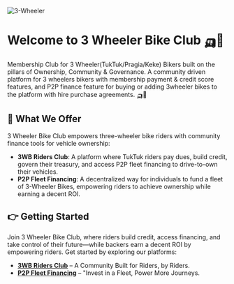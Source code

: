 ![3-Wheeler](https://i.ibb.co/1R7dngG/3-Wheeler-Logo-Horizontal-4x.png)
# Welcome to 3 Wheeler Bike Club 🛺💨
Membership Club for 3 Wheeler(TukTuk/Pragia/Keke) Bikers built on the pillars of Ownership, Community & Governance. A community driven platform for 3 wheelers bikers with membership payment & credit score features, and P2P finance feature for buying or adding 3wheeler bikes to the platform with hire purchase agreements. 🛺💨

## 🏦 What We Offer
3 Wheeler Bike Club empowers three-wheeler bike riders with community finance tools for vehicle ownership: 
- **3WB Riders Club**: A platform where TukTuk riders pay dues, build credit, govern their treasury, and access P2P fleet financing to drive-to-own their vehicles. 
- **P2P Fleet Financing**: A decentralized way for individuals to fund a fleet of 3-Wheeler Bikes, empowering riders to achieve ownership while earning a decent ROI.

## 👉 Getting Started
Join 3 Wheeler Bike Club, where riders build credit, access financing, and take control of their future—while backers earn a decent ROI by empowering riders. Get started by exploring our platforms:
- **[3WB Riders Club](https://member.3wb.club)** – A Community Built for Riders, by Riders. 
- **[P2P Fleet Financing](https://finance.3wb.club)** – "Invest in a Fleet, Power More Journeys. 
